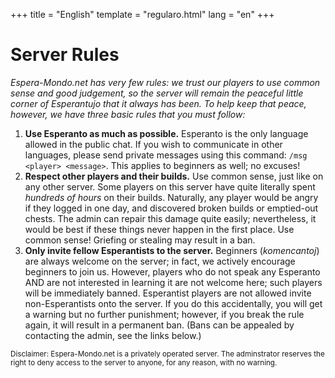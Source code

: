 +++
title = "English"
template = "regularo.html"
lang = "en"
+++

# Server Rules

_Espera-Mondo.net has very few rules: we trust our players to use common sense and good judgement, so the server will remain the peaceful little corner of Esperantujo that it always has been.
To help keep that peace, however, we have three basic rules that you must follow:_

1.  **Use Esperanto as much as possible.**
    Esperanto is the only language allowed in the public chat.
    If you wish to communicate in other languages, please send private messages using this command: `/msg <player> <message>`.
    This applies to beginners as well; no excuses!
2.  **Respect other players and their builds.**
    Use common sense, just like on any other server.
    Some players on this server have quite literally spent _hundreds of hours_ on their builds.
    Naturally, any player would be angry if they logged in one day, and discovered broken builds or emptied-out chests.
    The admin can repair this damage quite easily; nevertheless, it would be best if these things never happen in the first place. Use common sense! Griefing or stealing may result in a ban.
3.  **Only invite fellow Esperantists to the server.**
    Beginners (_komencantoj_) are always welcome on the server; in fact, we actively encourage beginners to join us.
    However, players who do not speak any Esperanto AND are not interested in learning it are not welcome here; such players will be immediately banned.
    Esperantist players are not allowed invite non-Esperantists onto the server.
    If you do this accidentally, you will get a warning but no further punishment; however, if you break the rule again, it will result in a permanent ban.
    (Bans can be appealed by contacting the admin, see the links below.)

<small>Disclaimer: Espera-Mondo.net is a privately operated server.
The adminstrator reserves the right to deny access to the server to anyone, for any reason, with no warning.</small>
